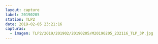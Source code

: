 ```yaml
---
layout: capture
label: 20190205
station: TLP2
date: 2019-02-05 23:21:16
capturas:
  - imagem: TLP2/2019/201902/20190205/M20190205_232116_TLP_3P.jpg
---
```

